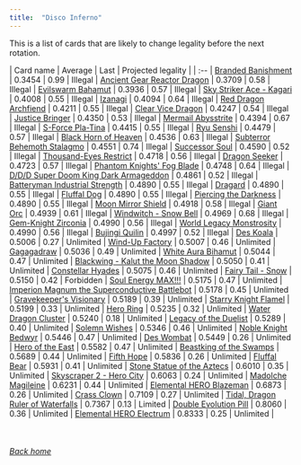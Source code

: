 ```yaml
---
title:  "Disco Inferno"
---
```


This is a list of cards that are likely to change legality before the next rotation.

| Card name | Average | Last | Projected legality |
| :-- |
[Branded Banishment](https://db.ygoprodeck.com/card/?search=Branded%20Banishment) | 0.3454 | 0.99 | Illegal |
[Ancient Gear Reactor Dragon](https://db.ygoprodeck.com/card/?search=Ancient%20Gear%20Reactor%20Dragon) | 0.3709 | 0.58 | Illegal |
[Evilswarm Bahamut](https://db.ygoprodeck.com/card/?search=Evilswarm%20Bahamut) | 0.3936 | 0.57 | Illegal |
[Sky Striker Ace - Kagari](https://db.ygoprodeck.com/card/?search=Sky%20Striker%20Ace%20-%20Kagari) | 0.4008 | 0.55 | Illegal |
[Izanagi](https://db.ygoprodeck.com/card/?search=Izanagi) | 0.4094 | 0.64 | Illegal |
[Red Dragon Archfiend](https://db.ygoprodeck.com/card/?search=Red%20Dragon%20Archfiend) | 0.4211 | 0.55 | Illegal |
[Clear Vice Dragon](https://db.ygoprodeck.com/card/?search=Clear%20Vice%20Dragon) | 0.4247 | 0.54 | Illegal |
[Justice Bringer](https://db.ygoprodeck.com/card/?search=Justice%20Bringer) | 0.4350 | 0.53 | Illegal |
[Mermail Abysstrite](https://db.ygoprodeck.com/card/?search=Mermail%20Abysstrite) | 0.4394 | 0.67 | Illegal |
[S-Force Pla-Tina](https://db.ygoprodeck.com/card/?search=S-Force%20Pla-Tina) | 0.4415 | 0.55 | Illegal |
[Ryu Senshi](https://db.ygoprodeck.com/card/?search=Ryu%20Senshi) | 0.4479 | 0.57 | Illegal |
[Black Horn of Heaven](https://db.ygoprodeck.com/card/?search=Black%20Horn%20of%20Heaven) | 0.4536 | 0.63 | Illegal |
[Subterror Behemoth Stalagmo](https://db.ygoprodeck.com/card/?search=Subterror%20Behemoth%20Stalagmo) | 0.4551 | 0.74 | Illegal |
[Successor Soul](https://db.ygoprodeck.com/card/?search=Successor%20Soul) | 0.4590 | 0.52 | Illegal |
[Thousand-Eyes Restrict](https://db.ygoprodeck.com/card/?search=Thousand-Eyes%20Restrict) | 0.4718 | 0.56 | Illegal |
[Dragon Seeker](https://db.ygoprodeck.com/card/?search=Dragon%20Seeker) | 0.4723 | 0.57 | Illegal |
[Phantom Knights' Fog Blade](https://db.ygoprodeck.com/card/?search=Phantom%20Knights'%20Fog%20Blade) | 0.4748 | 0.64 | Illegal |
[D/D/D Super Doom King Dark Armageddon](https://db.ygoprodeck.com/card/?search=D/D/D%20Super%20Doom%20King%20Dark%20Armageddon) | 0.4861 | 0.52 | Illegal |
[Batteryman Industrial Strength](https://db.ygoprodeck.com/card/?search=Batteryman%20Industrial%20Strength) | 0.4890 | 0.55 | Illegal |
[Dragard](https://db.ygoprodeck.com/card/?search=Dragard) | 0.4890 | 0.55 | Illegal |
[Fluffal Dog](https://db.ygoprodeck.com/card/?search=Fluffal%20Dog) | 0.4890 | 0.55 | Illegal |
[Piercing the Darkness](https://db.ygoprodeck.com/card/?search=Piercing%20the%20Darkness) | 0.4890 | 0.55 | Illegal |
[Moon Mirror Shield](https://db.ygoprodeck.com/card/?search=Moon%20Mirror%20Shield) | 0.4918 | 0.58 | Illegal |
[Giant Orc](https://db.ygoprodeck.com/card/?search=Giant%20Orc) | 0.4939 | 0.61 | Illegal |
[Windwitch - Snow Bell](https://db.ygoprodeck.com/card/?search=Windwitch%20-%20Snow%20Bell) | 0.4969 | 0.68 | Illegal |
[Gem-Knight Zirconia](https://db.ygoprodeck.com/card/?search=Gem-Knight%20Zirconia) | 0.4990 | 0.56 | Illegal |
[World Legacy Monstrosity](https://db.ygoprodeck.com/card/?search=World%20Legacy%20Monstrosity) | 0.4990 | 0.56 | Illegal |
[Bujingi Quilin](https://db.ygoprodeck.com/card/?search=Bujingi%20Quilin) | 0.4997 | 0.52 | Illegal |
[Des Koala](https://db.ygoprodeck.com/card/?search=Des%20Koala) | 0.5006 | 0.27 | Unlimited |
[Wind-Up Factory](https://db.ygoprodeck.com/card/?search=Wind-Up%20Factory) | 0.5007 | 0.46 | Unlimited |
[Gagagadraw](https://db.ygoprodeck.com/card/?search=Gagagadraw) | 0.5036 | 0.49 | Unlimited |
[White Aura Bihamut](https://db.ygoprodeck.com/card/?search=White%20Aura%20Bihamut) | 0.5044 | 0.47 | Unlimited |
[Blackwing - Kalut the Moon Shadow](https://db.ygoprodeck.com/card/?search=Blackwing%20-%20Kalut%20the%20Moon%20Shadow) | 0.5050 | 0.41 | Unlimited |
[Constellar Hyades](https://db.ygoprodeck.com/card/?search=Constellar%20Hyades) | 0.5075 | 0.46 | Unlimited |
[Fairy Tail - Snow](https://db.ygoprodeck.com/card/?search=Fairy%20Tail%20-%20Snow) | 0.5150 | 0.42 | Forbidden |
[Soul Energy MAX!!!](https://db.ygoprodeck.com/card/?search=Soul%20Energy%20MAX!!!) | 0.5175 | 0.47 | Unlimited |
[Imperion Magnum the Superconductive Battlebot](https://db.ygoprodeck.com/card/?search=Imperion%20Magnum%20the%20Superconductive%20Battlebot) | 0.5178 | 0.45 | Unlimited |
[Gravekeeper's Visionary](https://db.ygoprodeck.com/card/?search=Gravekeeper's%20Visionary) | 0.5189 | 0.39 | Unlimited |
[Starry Knight Flamel](https://db.ygoprodeck.com/card/?search=Starry%20Knight%20Flamel) | 0.5199 | 0.33 | Unlimited |
[Hero Ring](https://db.ygoprodeck.com/card/?search=Hero%20Ring) | 0.5235 | 0.32 | Unlimited |
[Water Dragon Cluster](https://db.ygoprodeck.com/card/?search=Water%20Dragon%20Cluster) | 0.5240 | 0.18 | Unlimited |
[Legacy of the Duelist](https://db.ygoprodeck.com/card/?search=Legacy%20of%20the%20Duelist) | 0.5289 | 0.40 | Unlimited |
[Solemn Wishes](https://db.ygoprodeck.com/card/?search=Solemn%20Wishes) | 0.5346 | 0.46 | Unlimited |
[Noble Knight Bedwyr](https://db.ygoprodeck.com/card/?search=Noble%20Knight%20Bedwyr) | 0.5446 | 0.47 | Unlimited |
[Des Wombat](https://db.ygoprodeck.com/card/?search=Des%20Wombat) | 0.5449 | 0.26 | Unlimited |
[Hero of the East](https://db.ygoprodeck.com/card/?search=Hero%20of%20the%20East) | 0.5582 | 0.47 | Unlimited |
[Beastking of the Swamps](https://db.ygoprodeck.com/card/?search=Beastking%20of%20the%20Swamps) | 0.5689 | 0.44 | Unlimited |
[Fifth Hope](https://db.ygoprodeck.com/card/?search=Fifth%20Hope) | 0.5836 | 0.26 | Unlimited |
[Fluffal Bear](https://db.ygoprodeck.com/card/?search=Fluffal%20Bear) | 0.5931 | 0.41 | Unlimited |
[Stone Statue of the Aztecs](https://db.ygoprodeck.com/card/?search=Stone%20Statue%20of%20the%20Aztecs) | 0.6010 | 0.35 | Unlimited |
[Skyscraper 2 - Hero City](https://db.ygoprodeck.com/card/?search=Skyscraper%202%20-%20Hero%20City) | 0.6063 | 0.24 | Unlimited |
[Madolche Magileine](https://db.ygoprodeck.com/card/?search=Madolche%20Magileine) | 0.6231 | 0.44 | Unlimited |
[Elemental HERO Blazeman](https://db.ygoprodeck.com/card/?search=Elemental%20HERO%20Blazeman) | 0.6873 | 0.26 | Unlimited |
[Crass Clown](https://db.ygoprodeck.com/card/?search=Crass%20Clown) | 0.7109 | 0.27 | Unlimited |
[Tidal, Dragon Ruler of Waterfalls](https://db.ygoprodeck.com/card/?search=Tidal,%20Dragon%20Ruler%20of%20Waterfalls) | 0.7367 | 0.13 | Limited |
[Double Evolution Pill](https://db.ygoprodeck.com/card/?search=Double%20Evolution%20Pill) | 0.8060 | 0.36 | Unlimited |
[Elemental HERO Electrum](https://db.ygoprodeck.com/card/?search=Elemental%20HERO%20Electrum) | 0.8333 | 0.25 | Unlimited |

<br>

###### [Back home](index)